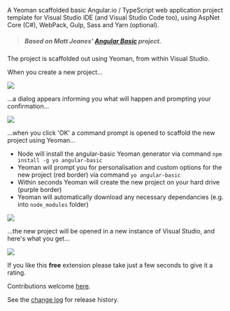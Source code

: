 [GitHubRepoPullRequestsURL]: https://github.com/GregTrevellick/VsixYeomanTemplates/pulls

A Yeoman scaffolded basic Angular.io / TypeScript web application project template for Visual Studio IDE (and Visual Studio Code too), using AspNet Core (C#), WebPack, Gulp, Sass and Yarn (optional).

>##### Based on Matt Jeanes' [Angular Basic](https://github.com/MattJeanes/AngularBasic) project.

The project is scaffolded out using Yeoman, from within Visual Studio.

When you create a new project...

![](screen0.png)

...a dialog appears informing you what will happen and prompting your confirmation...

![](screen1.png)

...when you click 'OK' a command prompt is opened to scaffold the new project using Yeoman...
 
 - Node will install the angular-basic Yeoman generator via command `npm install -g yo angular-basic`
 - Yeoman will prompt you for personalisation and custom options for the new project (red border) via command `yo angular-basic`
 - Within seconds Yeoman will create the new project on your hard drive (purple border)
 - Yeoman will automatically download any necessary dependancies (e.g. into `node_modules` folder)

![](screen2.png)

...the new project will be opened in a new instance of Visual Studio, and here's what you get...

![](screen3.png)

If you like this **free** extension please take just a few seconds to give it a rating.

Contributions welcome [here][GitHubRepoPullRequestsURL].

See the [change log](https://github.com/GregTrevellick/VsixYeomanTemplates/blob/master/CHANGELOG.md) for release history.

